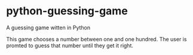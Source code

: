 # python-guessing-game
A guessing game witten in Python

This game chooses a number between one and one hundred. The user is promted to guess that number until they get it right.
